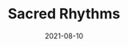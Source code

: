 ---
date: 2021-08-10
dateYear: 2021
isbn: 9780830848751
title: Sacred Rhythms
subtitle: 
description: "Do you long for a deep, fundamental change in your life with God? Drawing on the monastic tradition of creating a 'rule of life' that allows for regular space for the practice of spiritual disciplines, Ruth Haley Barton takes you more deeply into understanding seven key disciplines along with practical ideas for weaving them into everyday life."
cover: cover-sacred-rhythms.jpeg
coverGoogle: https://books.google.com/books/content?id=S6A3EAAAQBAJ&printsec=frontcover&img=1&zoom=1&source=gbs_api
pageCount: undefined
authors: Ruth Haley Barton
publishers: InterVarsity Press
published: 2022-03-22
publishedYear: 2022
shelves:
- non-fiction
- faith
- spirituality
---